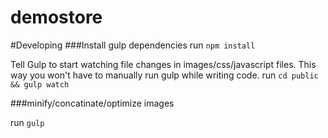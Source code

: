 demostore
=========

#Developing
###Install gulp dependencies
run ```npm install```

Tell Gulp to start watching file changes in images/css/javascript files. This way you won't have to manually run gulp while writing code.
run ```cd public && gulp watch```

###minify/concatinate/optimize images

run ```gulp```
